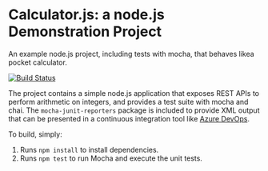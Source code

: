 Calculator.js: a node.js Demonstration Project
==============================================
An example node.js project, including tests with mocha, that behaves likea pocket calculator.

[![Build Status](https://dev.azure.com/eliemersonrego/Exame%20AZ400/_apis/build/status/Eliemerson.calculator?branchName=master)](https://dev.azure.com/eliemersonrego/Exame%20AZ400/_build/latest?definitionId=3&branchName=master)

The project contains a simple node.js application that exposes REST APIs
to perform arithmetic on integers, and provides a test suite with mocha
and chai.  The `mocha-junit-reporters` package is included to provide XML
output that can be presented in a continuous integration tool like
[Azure DevOps](https://azure.com/devops).

To build, simply:

1. Runs `npm install` to install dependencies.
2. Runs `npm test` to run Mocha and execute the unit tests.

